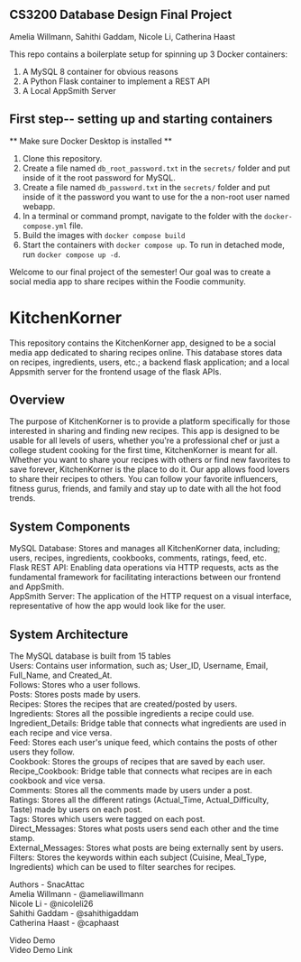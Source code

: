 ## CS3200 Database Design Final Project
Amelia Willmann, Sahithi Gaddam, Nicole Li, Catherina Haast

This repo contains a boilerplate setup for spinning up 3 Docker containers: 
1. A MySQL 8 container for obvious reasons
1. A Python Flask container to implement a REST API
1. A Local AppSmith Server

## First step-- setting up and starting containers
** Make sure Docker Desktop is installed **
1. Clone this repository.  
1. Create a file named `db_root_password.txt` in the `secrets/` folder and put inside of it the root password for MySQL. 
1. Create a file named `db_password.txt` in the `secrets/` folder and put inside of it the password you want to use for the a non-root user named webapp. 
1. In a terminal or command prompt, navigate to the folder with the `docker-compose.yml` file.  
1. Build the images with `docker compose build`
1. Start the containers with `docker compose up`.  To run in detached mode, run `docker compose up -d`. 


Welcome to our final project of the semester! Our goal was to create a social media app to share recipes within the Foodie community. 

# KitchenKorner
This repository contains the KitchenKorner app, designed to be a social media app dedicated to sharing recipes online. This database stores data on recipes, ingredients, users, etc.; a backend flask application; and a local Appsmith server for the frontend usage of the flask APIs.

## Overview 
The purpose of KitchenKorner is to provide a platform specifically for those interested in sharing and finding new recipes. This app is designed to be usable for all levels of users, whether you're a professional chef or just a college student cooking for the first time, KitchenKorner is meant for all. Whether you want to share your recipes with others or find new favorites to save forever, KitchenKorner is the place to do it. Our app allows food lovers to share their recipes to others. You can follow your favorite influencers, fitness gurus, friends, and family and stay up to date with all the hot food trends.

## System Components
MySQL Database: Stores and manages all KitchenKorner data, including; users, recipes, ingredients, cookbooks, comments, ratings, feed, etc.<br>
Flask REST API: Enabling data operations via HTTP requests, acts as the fundamental framework for facilitating interactions between our frontend and AppSmith.<br>
AppSmith Server: The application of the HTTP request on a visual interface, representative of how the app would look like for the user.

## System Architecture
The MySQL database is built from 15 tables<br>
Users: Contains user information, such as; User_ID, Username, Email, Full_Name, and Created_At.<br>
Follows: Stores who a user follows.<br>
Posts: Stores posts made by users.<br>
Recipes: Stores the recipes that are created/posted by users.<br>
Ingredients: Stores all the possible ingredients a recipe could use.<br>
Ingredient_Details: Bridge table that connects what ingredients are used in each recipe and vice versa.<br>
Feed: Stores each user's unique feed, which contains the posts of other users they follow.<br>
Cookbook: Stores the groups of recipes that are saved by each user.<br>
Recipe_Cookbook: Bridge table that connects what recipes are in each cookbook and vice versa.<br>
Comments: Stores all the comments made by users under a post.<br>
Ratings: Stores all the different ratings (Actual_Time, Actual_Difficulty, Taste) made by users on each post.<br>
Tags: Stores which users were tagged on each post.<br>
Direct_Messages: Stores what posts users send each other and the time stamp.<br>
External_Messages: Stores what posts are being externally sent by users.<br>
Filters: Stores the keywords within each subject (Cuisine, Meal_Type, Ingredients) which can be used to filter searches for recipes.


Authors - SnacAttac<br>
Amelia Willmann - @ameliawillmann<br>
Nicole Li - @nicoleli26<br>
Sahithi Gaddam - @sahithigaddam<br>
Catherina Haast - @caphaast<br>


Video Demo<br>
Video Demo Link<br>


